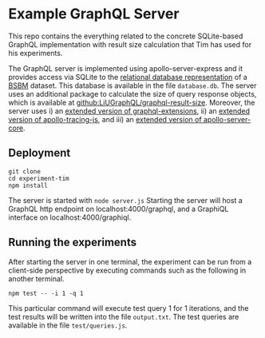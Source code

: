 # Example GraphQL Server
This repo contains the everything related to the concrete SQLite-based GraphQL implementation with result size calculation that Tim has used for his experiments.

The GraphQL server is implemented using apollo-server-express and it provides access via SQLite to the [relational database representation](http://wifo5-03.informatik.uni-mannheim.de/bizer/berlinsparqlbenchmark/spec/Dataset/index.html#relationalrepresentation) of a [BSBM](http://wifo5-03.informatik.uni-mannheim.de/bizer/berlinsparqlbenchmark/) dataset. This database is available in the file `database.db`.
The server uses an additional package to calculate the size of query response objects, which is available at [github:LiUGraphQL/graphql-result-size](https://github.com/LiUGraphQL/graphql-result-size).
Moreover, the server uses i) an [extended version of graphql-extensions](https://github.com/LiUGraphQL/graphql-extensions), ii) an [extended version of apollo-tracing-js](https://github.com/LiUGraphQL/apollo-tracing-js), and iii) an [extended version of apollo-server-core](https://github.com/LiUGraphQL/apollo-server-core).

## Deployment
```
git clone
cd experiment-tim
npm install
```
The server is started with `node server.js`
Starting the server will host a GraphQL http endpoint on localhost:4000/graphql, and a GraphiQL interface on localhost:4000/graphiql.

## Running the experiments
After starting the server in one terminal, the experiment can be run from a client-side perspective by executing commands such as the following in another terminal.
```
npm test -- -i 1 -q 1
```
This particular command will execute test query 1 for 1 iterations, and the test results will be written into the file `output.txt`. The test queries are available in the file `test/queries.js`.
